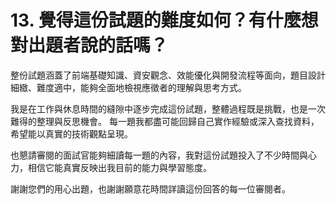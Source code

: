 # 13. 覺得這份試題的難度如何？有什麼想對出題者說的話嗎？

整份試題涵蓋了前端基礎知識、資安觀念、效能優化與開發流程等面向，題目設計細緻、難度適中，能夠全面地檢視應徵者的理解與思考方式。

我是在工作與休息時間的縫隙中逐步完成這份試題，整體過程既是挑戰，也是一次難得的整理與反思機會。
每一題我都盡可能回歸自己實作經驗或深入查找資料，希望能以真實的技術觀點呈現。

也懇請審閱的面試官能夠細讀每一題的內容，我對這份試題投入了不少時間與心力，相信它能真實反映出我目前的能力與學習態度。

謝謝您們的用心出題，也謝謝願意花時間詳讀這份回答的每一位審閱者。


